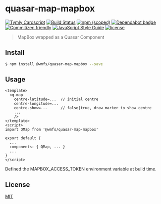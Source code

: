 # quasar-map-mapbox

[![Tymly Cardscript](https://img.shields.io/badge/tymly-cardscript-blue.svg)](https://tymly.io/)
[![Build Status](https://travis-ci.com/wmfs/quasar-map-mapbox.svg?branch=master)](https://travis-ci.com/wmfs/quasar-map-mapbox)
[![npm (scoped)](https://img.shields.io/npm/v/@wmfs/quasar-map-mapbox.svg)](https://www.npmjs.com/package/@wmfs/quasar-map-mapbox) 
[![Dependabot badge](https://img.shields.io/badge/Dependabot-active-brightgreen.svg)](https://dependabot.com/) 
[![Commitizen friendly](https://img.shields.io/badge/commitizen-friendly-brightgreen.svg)](http://commitizen.github.io/cz-cli/) 
[![JavaScript Style Guide](https://img.shields.io/badge/code_style-standard-brightgreen.svg)](https://standardjs.com) 
[![license](https://img.shields.io/github/license/mashape/apistatus.svg)](https://github.com/wmfs/tymly/blob/master/packages/concrete-paths/LICENSE)

> MapBox wrapped as a Quasar Component

## <a name="install"></a>Install
```bash
$ npm install @wmfs/quasar-map-mapbox --save
```

## <a name="usage"></a>Usage

```
<template>
  <q-map
    centre-latitude=...  // initial centre
    centre-longitude=... 
    centre-show=...      // false|true, draw marker to show centre
    ...
    />
</template>
<script>
import QMap from '@wmfs/quasar-map-mapbox'

export default {
  ...
  components: { QMap, ... }
  ...
}
</script>
```
Defined the MAPBOX_ACCESS_TOKEN environment variable at build time.


## <a name="license"></a>License
[MIT](https://github.com/wmfs/quasar-map-mapbox/blob/master/LICENSE)
